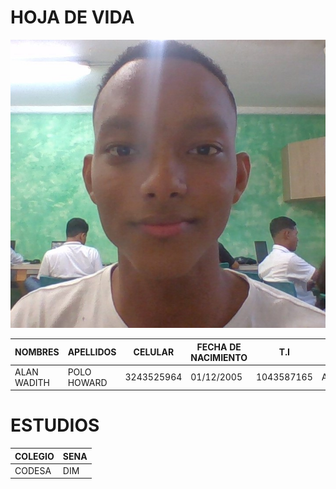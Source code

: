 # HOJA DE VIDA

![HOLA](https://github.com/AlanWadith/PRUEBA/blob/main/IMAGENXD.jpg)

|NOMBRES|APELLIDOS|CELULAR|FECHA DE NACIMIENTO| T.I |USUARIO EN GITHUB|DIRECCION|CORREO ELECTRONICO|
|-------|---------|-------|-------------------|-----|---------------|--------|---------------|
|ALAN WADITH|POLO HOWARD|3243525964|01/12/2005|1043587165|ALANWADITH01|CRA 24 A #29-186|ALANWADITH01@GMAIL.COM|

# ESTUDIOS

|COLEGIO|SENA|
|-------|----|
|CODESA|DIM|